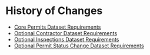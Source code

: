# History of Changes

* [Core Permits Dataset Requirements](https://github.com/open-data-standards/permitdata.org/wiki/Core-Permits-Dataset-Requirements/_history)
* [Optional Contractor Dataset Requirements](https://github.com/open-data-standards/permitdata.org/wiki/Optional-Contractor-Dataset-Requirements/_history)
* [Optional Inspections Dataset Requirements](https://github.com/open-data-standards/permitdata.org/wiki/Optional-Inspections-Dataset-Requirements/_history)
* [Optional Permit Status Change Dataset Requirements](https://github.com/open-data-standards/permitdata.org/wiki/Optional-Permit-Status-Change-Dataset-Requirements/_history)